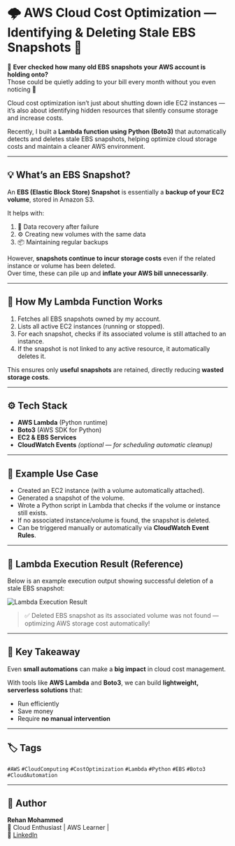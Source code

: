 # 🌩️ AWS Cloud Cost Optimization — Identifying & Deleting Stale EBS Snapshots 🚀

💭 **Ever checked how many old EBS snapshots your AWS account is holding onto?**  
Those could be quietly adding to your bill every month without you even noticing 💸  

Cloud cost optimization isn’t just about shutting down idle EC2 instances — it’s also about identifying hidden resources that silently consume storage and increase costs.

Recently, I built a **Lambda function using Python (Boto3)** that automatically detects and deletes stale EBS snapshots, helping optimize cloud storage costs and maintain a cleaner AWS environment.

---

## 💡 What’s an EBS Snapshot?

An **EBS (Elastic Block Store) Snapshot** is essentially a **backup of your EC2 volume**, stored in Amazon S3.

It helps with:
1. 🧩 Data recovery after failure  
2. ⚙️ Creating new volumes with the same data  
3. 📦 Maintaining regular backups  

However, **snapshots continue to incur storage costs** even if the related instance or volume has been deleted.  
Over time, these can pile up and **inflate your AWS bill unnecessarily**.

---

## 🧠 How My Lambda Function Works

1. Fetches all EBS snapshots owned by my account.  
2. Lists all active EC2 instances (running or stopped).  
3. For each snapshot, checks if its associated volume is still attached to an instance.  
4. If the snapshot is not linked to any active resource, it automatically deletes it.  

This ensures only **useful snapshots** are retained, directly reducing **wasted storage costs**.

---

## ⚙️ Tech Stack

- **AWS Lambda** (Python runtime)  
- **Boto3** (AWS SDK for Python)  
- **EC2 & EBS Services**  
- **CloudWatch Events** *(optional — for scheduling automatic cleanup)*  

---

## 🧾 Example Use Case

- Created an EC2 instance (with a volume automatically attached).  
- Generated a snapshot of the volume.  
- Wrote a Python script in Lambda that checks if the volume or instance still exists.  
- If no associated instance/volume is found, the snapshot is deleted.  
- Can be triggered manually or automatically via **CloudWatch Event Rules**.

---

## 🧩 Lambda Execution Result (Reference)

Below is an example execution output showing successful deletion of a stale EBS snapshot:

![Lambda Execution Result](<img width="1046" height="483" alt="Screenshot 2025-10-25 124353" src="https://github.com/user-attachments/assets/54d97846-964c-4932-8a3a-0259004668ac" />
)

> ✅ Deleted EBS snapshot as its associated volume was not found — optimizing AWS storage cost automatically!

---

## 💬 Key Takeaway

Even **small automations** can make a **big impact** in cloud cost management.  

With tools like **AWS Lambda** and **Boto3**, we can build **lightweight, serverless solutions** that:
- Run efficiently  
- Save money  
- Require **no manual intervention**

---

## 🏷️ Tags

`#AWS` `#CloudComputing` `#CostOptimization` `#Lambda` `#Python` `#EBS` `#Boto3` `#CloudAutomation`

---

## 📜 Author

**Rehan Mohammed**  
💼 Cloud Enthusiast | AWS Learner |  
🔗 [LinkedIn](www.linkedin.com/in/mohammed-rehan-madanapalli-892915316)

